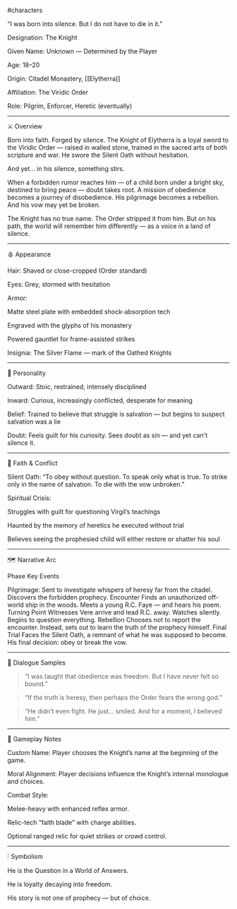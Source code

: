 #characters 

“I was born into silence. But I do not have to die in it.”

Designation: The Knight

Given Name: Unknown — Determined by the Player

Age: 18–20

Origin: Citadel Monastery, [[Elytherra]]

Affiliation: The Viridic Order

Role: Pilgrim, Enforcer, Heretic (eventually)



---

⚔️ Overview

Born into faith. Forged by silence. The Knight of Elytherra is a loyal sword to the Viridic Order — raised in walled stone, trained in the sacred arts of both scripture and war. He swore the Silent Oath without hesitation.

And yet… in his silence, something stirs.

When a forbidden rumor reaches him — of a child born under a bright sky, destined to bring peace — doubt takes root. A mission of obedience becomes a journey of disobedience. His pilgrimage becomes a rebellion. And his vow may yet be broken.

The Knight has no true name. The Order stripped it from him. But on his path, the world will remember him differently — as a voice in a land of silence.


---

🩸 Appearance

Hair: Shaved or close-cropped (Order standard)

Eyes: Grey, stormed with hesitation

Armor:

Matte steel plate with embedded shock-absorption tech

Engraved with the glyphs of his monastery

Powered gauntlet for frame-assisted strikes


Insignia: The Silver Flame — mark of the Oathed Knights



---

🧠 Personality

Outward: Stoic, restrained, intensely disciplined

Inward: Curious, increasingly conflicted, desperate for meaning

Belief: Trained to believe that struggle is salvation — but begins to suspect salvation was a lie

Doubt: Feels guilt for his curiosity. Sees doubt as sin — and yet can't silence it.



---

🛐 Faith & Conflict

Silent Oath:
“To obey without question. To speak only what is true. To strike only in the name of salvation. To die with the vow unbroken.”

Spiritual Crisis:

Struggles with guilt for questioning Virgil’s teachings

Haunted by the memory of heretics he executed without trial

Believes seeing the prophesied child will either restore or shatter his soul




---

🗺 Narrative Arc

Phase	Key Events

Pilgrimage:	Sent to investigate whispers of heresy far from the citadel. Discovers the forbidden prophecy.
Encounter	Finds an unauthorized off-world ship in the woods. Meets a young R.C. Faye — and hears his poem.
Turning Point	Witnesses Vere arrive and lead R.C. away. Watches silently. Begins to question everything.
Rebellion	Chooses not to report the encounter. Instead, sets out to learn the truth of the prophecy himself.
Final Trial	Faces the Silent Oath, a remnant of what he was supposed to become. His final decision: obey or break the vow.



---

📜 Dialogue Samples

> “I was taught that obedience was freedom. But I have never felt so bound.”



> “If the truth is heresy, then perhaps the Order fears the wrong god.”



> “He didn’t even fight. He just… smiled. And for a moment, I believed him.”




---

🧩 Gameplay Notes

Custom Name: Player chooses the Knight’s name at the beginning of the game.

Moral Alignment: Player decisions influence the Knight’s internal monologue and choices.

Combat Style:

Melee-heavy with enhanced reflex armor.

Relic-tech “faith blade” with charge abilities.

Optional ranged relic for quiet strikes or crowd control.




---

🕯 Symbolism

He is the Question in a World of Answers.

He is loyalty decaying into freedom.

His story is not one of prophecy — but of choice.



